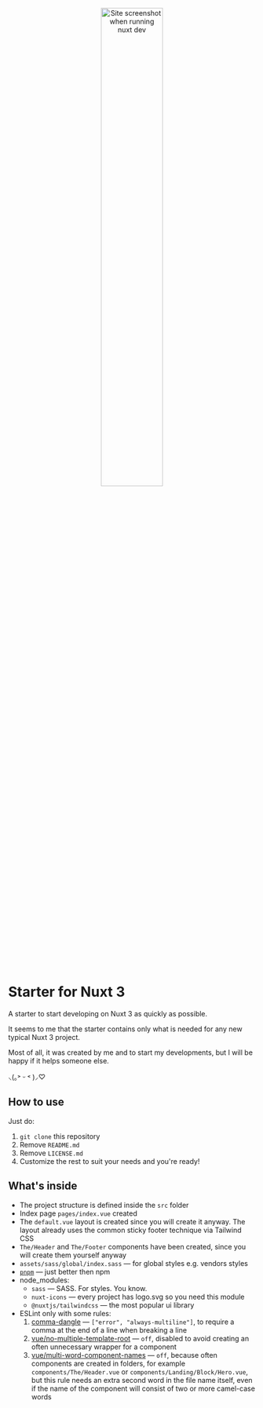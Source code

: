 <p align="center">
  <img src="https://i.imgur.com/dT4D4xZ.png" style="width: 50%; max-width: 720px;" alt="Site screenshot when running nuxt dev">
</p>

# Starter for Nuxt 3

A starter to start developing on Nuxt 3 as quickly as possible.

It seems to me that the starter contains only what is needed for any new typical Nuxt 3 project.

Most of all, it was created by me and to start my developments, but I will be happy if it helps someone else.

⸜(｡˃ ᵕ ˂ )⸝♡

## How to use

Just do:
1. `git clone` this repository
2. Remove `README.md`
3. Remove `LICENSE.md`
4. Customize the rest to suit your needs and you're ready!

## What's inside

- The project structure is defined inside the `src` folder
- Index page `pages/index.vue` created
- The `default.vue` layout is created since you will create it anyway. The layout already uses the common sticky footer technique via Tailwind CSS
- `The/Header` and `The/Footer` components have been created, since you will create them yourself anyway
- `assets/sass/global/index.sass` — for global styles e.g. vendors styles
- [`pnpm`](https://pnpm.io/) — just better then npm
- node_modules:
  - `sass` — SASS. For styles. You know.
  - `nuxt-icons` — every project has logo.svg so you need this module
  - `@nuxtjs/tailwindcss` — the most popular ui library
- ESLint only with some rules:
  1. [comma-dangle](https://eslint.org/docs/latest/rules/comma-dangle#always-multiline) — `["error", "always-multiline"]`, to require a comma at the end of a line when breaking a line
  2. [vue/no-multiple-template-root](https://eslint.vuejs.org/rules/no-multiple-template-root) — `off`, disabled to avoid creating an often unnecessary wrapper for a component
  3. [vue/multi-word-component-names](https://eslint.vuejs.org/rules/multi-word-component-names) — `off`, because often components are created in folders, for example `components/The/Header.vue` or `components/Landing/Block/Hero.vue`, but this rule needs an extra second word in the file name itself, even if the name of the component will consist of two or more camel-case words
